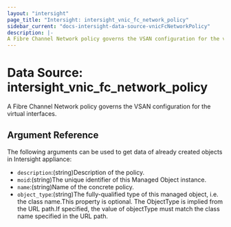 ```yaml
---
layout: "intersight"
page_title: "Intersight: intersight_vnic_fc_network_policy"
sidebar_current: "docs-intersight-data-source-vnicFcNetworkPolicy"
description: |-
A Fibre Channel Network policy governs the VSAN configuration for the virtual interfaces.
---
```


# Data Source: intersight_vnic_fc_network_policy
A Fibre Channel Network policy governs the VSAN configuration for the virtual interfaces.
## Argument Reference
The following arguments can be used to get data of already created objects in Intersight appliance:
* `description`:(string)Description of the policy.
* `moid`:(string)The unique identifier of this Managed Object instance.
* `name`:(string)Name of the concrete policy.
* `object_type`:(string)The fully-qualified type of this managed object, i.e. the class name.This property is optional. The ObjectType is implied from the URL path.If specified, the value of objectType must match the class name specified in the URL path.
